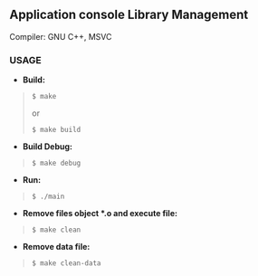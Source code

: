 ## Application console Library Management

Compiler: GNU C++, MSVC

### USAGE

- **Build:**    
> `$ make`
>
> or
>
> `$ make build`

- **Build Debug:**
> `$ make debug`

- **Run:**
> `$ ./main`

- __Remove files object *.o and execute file:__
> `$ make clean`

- **Remove data file:**
> `$ make clean-data`
